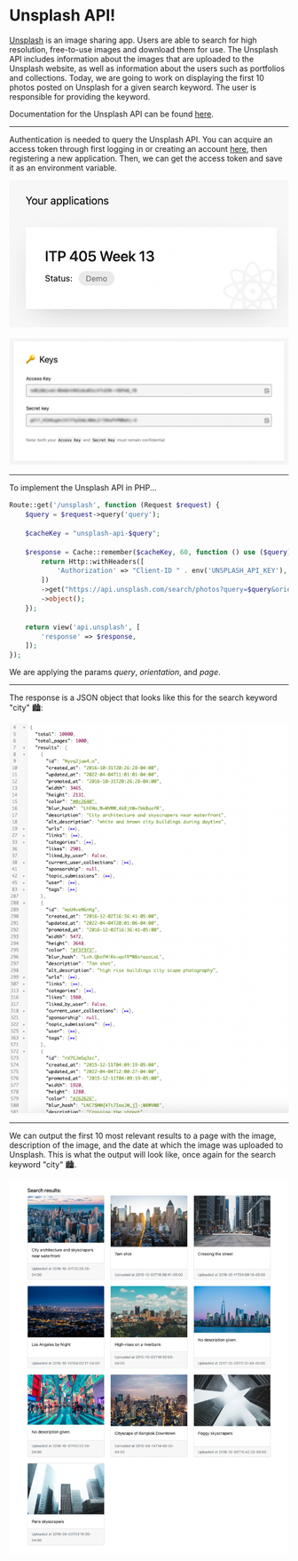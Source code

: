 # Unsplash API!

[Unsplash](https://unsplash.com/) is an image sharing app. Users are able to search for high resolution, free-to-use images and download them for use. The Unsplash API includes information about the images that are uploaded to the Unsplash website, as well as information about the users such as portfolios and collections. Today, we are going to work on displaying the first 10 photos posted on Unsplash for a given search keyword. The user is responsible for providing the keyword.

Documentation for the Unsplash API can be found [here](https://unsplash.com/documentation).

***

Authentication is needed to query the Unsplash API. You can acquire an access token through first logging in or creating an account [here](https://unsplash.com/oauth/applications), then registering a new application. Then, we can get the access token and save it as an environment variable.

![The application that was created to gain access to the access token](/img/application.png)

![The access token in the applications, blurred](/img/key.jpg)

***

To implement the Unsplash API in PHP...
```php
Route::get('/unsplash', function (Request $request) {
    $query = $request->query('query');

    $cacheKey = "unsplash-api-$query";

    $response = Cache::remember($cacheKey, 60, function () use ($query) {
        return Http::withHeaders([
            'Authorization' => "Client-ID " . env('UNSPLASH_API_KEY'),
        ])
        ->get("https://api.unsplash.com/search/photos?query=$query&orientation=landscape&page=1")
        ->object();
    });
    
    return view('api.unsplash', [
        'response' => $response,
    ]);
});
```

We are applying the params *query*, *orientation*, and *page*.

***

The response is a JSON object that looks like this for the search keyword "city" :cityscape::

![JSON object with search results for the keyword "city"](/img/json_results.png)

***

We can output the first 10 most relevant results to a page with the image, description of the image, and the date at which the image was uploaded to Unsplash. This is what the output will look like, once again for the search keyword "city" :cityscape:.

![A page outputting the top 10 search results for the keyword "city"](/img/city_results.jpg)